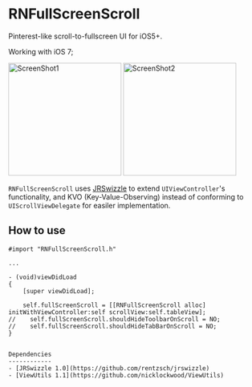 RNFullScreenScroll
==================

Pinterest-like scroll-to-fullscreen UI for iOS5+.

Working with iOS 7;

<img src="https://raw.github.com/souzainf3/RNFullScreenScroll/master/Screenshots/screenshot1.png" alt="ScreenShot1" width="225px" style="width:225px;" />

<img src="https://raw.github.com/souzainf3/RNFullScreenScroll/master/Screenshots/screenshot2.png" alt="ScreenShot2" width="225px" style="width:225px;" />

`RNFullScreenScroll` uses [JRSwizzle](https://github.com/rentzsch/jrswizzle/) to extend `UIViewController`'s functionality, and KVO (Key-Value-Observing) instead of conforming to `UIScrollViewDelegate` for easiler implementation.


How to use
----------

```
#import "RNFullScreenScroll.h"

...

- (void)viewDidLoad
{
    [super viewDidLoad];
    
    self.fullScreenScroll = [[RNFullScreenScroll alloc] initWithViewController:self scrollView:self.tableView];    
//    self.fullScreenScroll.shouldHideToolbarOnScroll = NO;
//    self.fullScreenScroll.shouldHideTabBarOnScroll = NO;
}


Dependencies
------------
- [JRSwizzle 1.0](https://github.com/rentzsch/jrswizzle)
- [ViewUtils 1.1](https://github.com/nicklockwood/ViewUtils)



